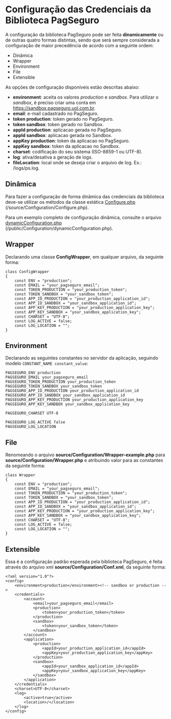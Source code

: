 # Configuração das Credenciais da Biblioteca PagSeguro
A configuração da biblioteca PagSeguro pode ser feita **dinamicamente** ou de outras quatro formas distintas, sendo que será sempre considerada 
a configuração de maior precedência de acordo com a seguinte ordem:

* Dinâmica
* Wrapper
* Environment
* File
* Extensible


As opções de configuração disponíveis estão descritas abaixo:

- **environment**: aceita os valores *production* e *sandbox*. Para utilizar o *sandbox*, é preciso criar uma conta em https://sandbox.pagseguro.uol.com.br.
- **email**: e-mail cadastrado no PagSeguro.
- **token production**: token gerado no PagSeguro.
- **token sandbox**: token gerado no Sandbox.
- **appId production**: aplicacao gerada no PagSeguro.
- **appId sandbox**: aplicacao gerada no Sandbox.
- **appKey production**: token da aplicacao no PagSeguro.
- **appKey sandbox**: token da aplicacao no Sandbox.
- **charset**: codificação do seu sistema (ISO-8859-1 ou UTF-8).
- **log**: ativa/desativa a geração de logs.
- **fileLocation**: local onde se deseja criar o arquivo de log. Ex.: /logs/ps.log.

## Dinâmica
Para fazer a configuração de forma dinâmica das credenciais da biblioteca deve-se utilizar os métodos da classe estática [Configure.php](../source/Configuration/Configure.php) (/source/Configuration/Configure.php).

Para um exemplo completo de configuração dinâmica, consulte o arquivo [dynamicConfiguration.php](./Configuration/dynamicConfiguration.php) (/public/Configuration/dynamicConfiguration.php).

## Wrapper
Declarando uma classe **ConfigWrapper**, em qualquer arquivo, da seguinte forma:

```
class ConfigWrapper
{
    const ENV = "production";
    const EMAIL = "your_pagseguro_email";
    const TOKEN_PRODUCTION = "your_production_token";
    const TOKEN_SANDBOX = "your_sandbox_token";
    const APP_ID_PRODUCTION = "your_production_application_id";
    const APP_ID_SANDBOX = "your_sandbox_application_id";
    const APP_KEY_PRODUCTION = "your_production_application_key";
    const APP_KEY_SANDBOX = "your_sandbox_application_key";
    const CHARSET = "UTF-8";
    const LOG_ACTIVE = false;
    const LOG_LOCATION = "";
}
```

## Environment
Declarando as seguintes constantes no servidor da aplicação, seguindo modelo ```CONSTANT_NAME constant_value```:
```
PAGSEGURO_ENV production
PAGSEGURO_EMAIL your_pagseguro_email
PAGSEGURO_TOKEN_PRODUCTION your_production_token
PAGSEGURO_TOKEN_SANDBOX your_sandbox_token
PAGSEGURO_APP_ID_PRODUCTION your_production_application_id
PAGSEGURO_APP_ID_SANDBOX your_sandbox_application_id
PAGSEGURO_APP_KEY_PRODUCTION your_production_application_key
PAGSEGURO_APP_KEY_SANDBOX your_sandbox_application_key

PAGSEGURO_CHARSET UTF-8

PAGSEGURO_LOG_ACTIVE false
PAGSEGURO_LOG_LOCATION 
```

## File

Renomeando o arquivo **source/Configuration/Wrapper-example.php** para **source/Configuration/Wrapper.php** e  atribuindo valor para as constantes da seguinte forma:
```
class Wrapper
{
    const ENV = "production";
    const EMAIL = "your_pagseguro_email";
    const TOKEN_PRODUCTION = "your_production_token";
    const TOKEN_SANDBOX = "your_sandbox_token";
    const APP_ID_PRODUCTION = "your_production_application_id";
    const APP_ID_SANDBOX = "your_sandbox_application_id";
    const APP_KEY_PRODUCTION = "your_production_application_key";
    const APP_KEY_SANDBOX = "your_sandbox_application_key";
    const CHARSET = "UTF-8";
    const LOG_ACTIVE = false;
    const LOG_LOCATION = "";
}
```

## Extensible
Essa é a configuração padrão esperada pela biblioteca PagSeguro, é feita através do arquivo xml **source/Configuration/Conf.xml**, da seguinte forma:
```
<?xml version="1.0"?>
<config>
    <environment>production</environment><!-- sandbox or production -->
    <credentials>
        <account>
            <email>your_pagseguro_email</email>
            <production>
                <token>your_production_token</token>
            </production>
            <sandbox>
                <token>your_sandbox_token</token>
            </sandbox>
        </account>
        <application>
            <production>
                <appId>your_production_application_id</appId>
                <appKey>your_production_application_key</appKey>
            </production>
            <sandbox>
                <appId>your_sandbox_application_id</appId>
                <appKey>your_sandbox_application_key</appKey>
            </sandbox>
        </application>
    </credentials>
    <charset>UTF-8</charset>
    <log>
        <active>true</active>
        <location>/</location>
    </log>
</config>
```